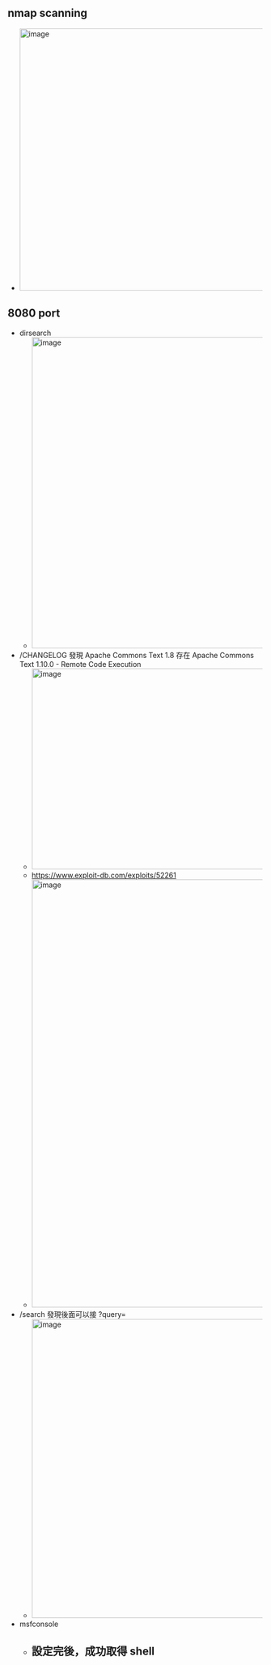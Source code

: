 ## nmap scanning
- <img width="1592" height="518" alt="image" src="https://github.com/user-attachments/assets/92fd61e2-af17-4ecf-a1ec-a5ab8b6571e0" />

## 8080 port
- dirsearch
  - <img width="1918" height="615" alt="image" src="https://github.com/user-attachments/assets/d031477c-8071-4868-8b3c-15112b0dcb64" />
- /CHANGELOG 發現 Apache Commons Text 1.8 存在 Apache Commons Text 1.10.0 - Remote Code Execution
  - <img width="1918" height="397" alt="image" src="https://github.com/user-attachments/assets/8cff0cb0-fef8-4003-9d80-4a8dff5a971d" />
  - https://www.exploit-db.com/exploits/52261
  - <img width="1918" height="846" alt="image" src="https://github.com/user-attachments/assets/ae66c15e-8408-441c-b7ba-ea67bb95fd6e" />
- /search 發現後面可以接 ?query=
  - <img width="1918" height="591" alt="image" src="https://github.com/user-attachments/assets/9f25cc4f-7067-4136-bbdc-1f701d944663" />
- msfconsole
  - 設定完後，成功取得 shell
    - 





























































